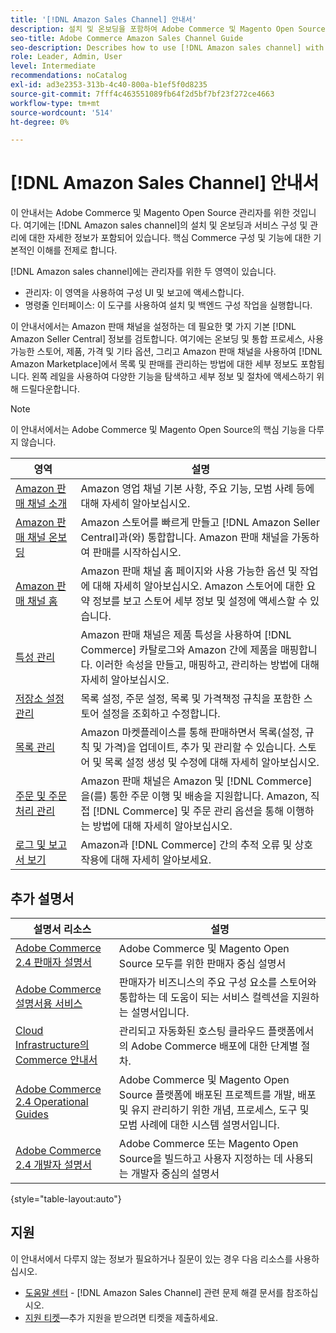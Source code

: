 ```yaml
---
title: '[!DNL Amazon Sales Channel] 안내서'
description: 설치 및 온보딩을 포함하여 Adobe Commerce 및 Magento Open Source 관리자를 위한  [!DNL Amazon sales channel] 에 대한 포괄적인 정보
seo-title: Adobe Commerce Amazon Sales Channel Guide
seo-description: Describes how to use [!DNL Amazon sales channel] with Adobe Commerce or Magento Open Source.
role: Leader, Admin, User
level: Intermediate
recommendations: noCatalog
exl-id: ad3e2353-313b-4c40-800a-b1ef5f0d8235
source-git-commit: 7fff4c463551089fb64f2d5bf7bf23f272ce4663
workflow-type: tm+mt
source-wordcount: '514'
ht-degree: 0%

---
```


# [!DNL Amazon Sales Channel] 안내서

이 안내서는 Adobe Commerce 및 Magento Open Source 관리자를 위한 것입니다. 여기에는 [!DNL Amazon sales channel]의 설치 및 온보딩과 서비스 구성 및 관리에 대한 자세한 정보가 포함되어 있습니다. 핵심 Commerce 구성 및 기능에 대한 기본적인 이해를 전제로 합니다.

[!DNL Amazon sales channel]에는 관리자를 위한 두 영역이 있습니다.

* 관리자: 이 영역을 사용하여 구성 UI 및 보고에 액세스합니다.
* 명령줄 인터페이스: 이 도구를 사용하여 설치 및 백엔드 구성 작업을 실행합니다.

이 안내서에서는 Amazon 판매 채널을 설정하는 데 필요한 몇 가지 기본 [!DNL Amazon Seller Central] 정보를 검토합니다. 여기에는 온보딩 및 통합 프로세스, 사용 가능한 스토어, 제품, 가격 및 기타 옵션, 그리고 Amazon 판매 채널을 사용하여 [!DNL Amazon Marketplace]에서 목록 및 판매를 관리하는 방법에 대한 세부 정보도 포함됩니다. 왼쪽 레일을 사용하여 다양한 기능을 탐색하고 세부 정보 및 절차에 액세스하기 위해 드릴다운합니다.

>[!NOTE]
>
>이 안내서에서는 Adobe Commerce 및 Magento Open Source의 핵심 기능을 다루지 않습니다.

| 영역 | 설명 |
|-------------------------------------------------------------|---------------------------------------------------------------------------------------------------------------------------------------------------------------------------------------------------------------|
| [Amazon 판매 채널 소개](./overview.md) | Amazon 영업 채널 기본 사항, 주요 기능, 모범 사례 등에 대해 자세히 알아보십시오. |
| [Amazon 판매 채널 온보딩](./amazon-onboarding-home.md) | Amazon 스토어를 빠르게 만들고 [!DNL Amazon Seller Central]과(와) 통합합니다. Amazon 판매 채널을 가동하여 판매를 시작하십시오. |
| [Amazon 판매 채널 홈](./amazon-sales-channel-home.md) | Amazon 판매 채널 홈 페이지와 사용 가능한 옵션 및 작업에 대해 자세히 알아보십시오. Amazon 스토어에 대한 요약 정보를 보고 스토어 세부 정보 및 설정에 액세스할 수 있습니다. |
| [특성 관리](./attributes-view.md) | Amazon 판매 채널은 제품 특성을 사용하여 [!DNL Commerce] 카탈로그와 Amazon 간에 제품을 매핑합니다. 이러한 속성을 만들고, 매핑하고, 관리하는 방법에 대해 자세히 알아보십시오. |
| [저장소 설정 관리](./ob-store-review.md) | 목록 설정, 주문 설정, 목록 및 가격책정 규칙을 포함한 스토어 설정을 조회하고 수정합니다. |
| [목록 관리](./managing-product-listings.md) | Amazon 마켓플레이스를 통해 판매하면서 목록(설정, 규칙 및 가격)을 업데이트, 추가 및 관리할 수 있습니다. 스토어 및 목록 설정 생성 및 수정에 대해 자세히 알아보십시오. |
| [주문 및 주문 처리 관리](./managing-orders.md) | Amazon 판매 채널은 Amazon 및 [!DNL Commerce]을(를) 통한 주문 이행 및 배송을 지원합니다. Amazon, 직접 [!DNL Commerce] 및 주문 관리 옵션을 통해 이행하는 방법에 대해 자세히 알아보십시오. |
| [로그 및 보고서 보기](./amazon-logs-reports.md) | Amazon과 [!DNL Commerce] 간의 추적 오류 및 상호 작용에 대해 자세히 알아보세요. |

## 추가 설명서

| 설명서 리소스 | 설명 |
|---------------------------------------------------------------------------------------------------------------------------------------|----------------------------------------------------------------------------------------------------------------------------------------------------------------------------------------|
| [Adobe Commerce 2.4 판매자 설명서](https://experienceleague.adobe.com/docs/commerce-admin/user-guides/home.html) | Adobe Commerce 및 Magento Open Source 모두를 위한 판매자 중심 설명서 |
| [Adobe Commerce 설명서용 서비스](https://experienceleague.adobe.com/docs/commerce-merchant-services/user-guides/home.html) | 판매자가 비즈니스의 주요 구성 요소를 스토어와 통합하는 데 도움이 되는 서비스 컬렉션을 지원하는 설명서입니다. |
| [Cloud Infrastructure의 Commerce 안내서](https://experienceleague.adobe.com/docs/commerce-cloud-service/user-guide/overview.html) | 관리되고 자동화된 호스팅 클라우드 플랫폼에서의 Adobe Commerce 배포에 대한 단계별 절차. |
| [Adobe Commerce 2.4 Operational Guides](https://experienceleague.adobe.com/docs/commerce-operations/operational-guides/home.html) | Adobe Commerce 및 Magento Open Source 플랫폼에 배포된 프로젝트를 개발, 배포 및 유지 관리하기 위한 개념, 프로세스, 도구 및 모범 사례에 대한 시스템 설명서입니다. |
| [Adobe Commerce 2.4 개발자 설명서](https://developer.adobe.com/commerce/docs) | Adobe Commerce 또는 Magento Open Source을 빌드하고 사용자 지정하는 데 사용되는 개발자 중심의 설명서 |

{style="table-layout:auto"}

## 지원

이 안내서에서 다루지 않는 정보가 필요하거나 질문이 있는 경우 다음 리소스를 사용하십시오.

* [도움말 센터](https://support.magento.com/hc/en-us) - [!DNL Amazon Sales Channel] 관련 문제 해결 문서를 참조하십시오.
* [지원 티켓](https://support.magento.com/hc/en-us/articles/360000913794#submit-ticket)—추가 지원을 받으려면 티켓을 제출하세요.
